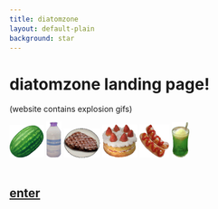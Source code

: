 ```yaml
---
title: diatomzone
layout: default-plain
background: star
---
```


<div class="centered imagegrow">
  <h1>diatomzone landing page!</h1>
  <p>(website contains explosion gifs)</p>
  <img src="/assets/images/brawl/food/watermelon.png" alt="smash brawl watermelon" title="smash brawl watermelon">
  <img src="/assets/images/brawl/food/milk.png" alt="smash brawl milk" title="smash brawl milk">
  <img src="/assets/images/brawl/food/steak.png" alt="smash brawl steak" title="smash brawl steak">
  <img src="/assets/images/brawl/food/strawberryshortcake.png" alt="smash brawl strawberry shortcake" title="smash brawl strawberry shortcake">
  <img src="/assets/images/brawl/food/sausages.png" alt="smash brawl sausages" title="smash brawl sausages">
  <img src="/assets/images/brawl/food/creamsoda.png" alt="smash brawl cream soda" title="smash brawl cream soda">
  <br><br>
  <h2>
    <a href="/home.html">enter</a>
  </h2>
</div>
